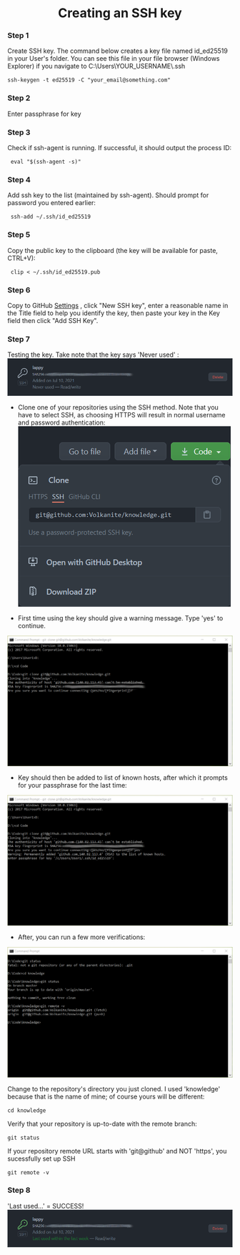 <h1 align="center">Creating an SSH key</h1>

### Step 1
Create SSH key. The command below creates a key file named id_ed25519 in your User's folder. You can see this file in your file browser (Windows Explorer) if you navigate to C:\Users\YOUR_USERNAME\\.ssh

    ssh-keygen -t ed25519 -C "your_email@something.com"
    
### Step 2
Enter passphrase for key

### Step 3
Check if ssh-agent is running. If successful, it should output the process ID:

     eval "$(ssh-agent -s)"  

### Step 4
Add ssh key to the list (maintained by ssh-agent). Should prompt for password you entered earlier:

     ssh-add ~/.ssh/id_ed25519

### Step 5
Copy the public key to the clipboard (the key will be available for paste, CTRL+V):

     clip < ~/.ssh/id_ed25519.pub

### Step 6
Copy to GitHub [Settings](https://github.com/settings/keys) , click "New SSH key", enter a reasonable name in the Title field to help you identify the key, then paste your key in the Key field then click "Add SSH Key".

### Step 7
Testing the key. Take note that the key says 'Never used' :  
![alt text](https://github.com/Volkanite/knowledge/blob/master/images/key_before.png "Before use")  

- Clone one of your repositories using the SSH method. Note that you have to select SSH, as choosing HTTPS will result in normal username and password authentication:  
![alt text](https://github.com/Volkanite/knowledge/blob/master/images/ssh_clone.png)  

- First time using the key should give a warning message. Type 'yes' to continue.  

![alt text](https://github.com/Volkanite/knowledge/blob/master/images/clone.png)  

- Key should then be added to list of known hosts, after which it prompts for your passphrase for the last time:  

![alt text](https://github.com/Volkanite/knowledge/blob/master/images/passphrase.png)  

- After, you can run a few more verifications:

![alt text](https://github.com/Volkanite/knowledge/blob/master/images/verify.png)  

Change to the repository's directory you just cloned. I used 'knowledge' because that is the name of mine; of course yours will be different:

    cd knowledge
    
Verify that your repository is up-to-date with the remote branch:

    git status
    
If your repository remote URL starts with 'git@github' and NOT 'https', you sucessfully set up SSH

    git remote -v

### Step 8
'Last used...' = SUCCESS!  
![alt text](https://github.com/Volkanite/knowledge/blob/master/images/key_after.png "After use")
